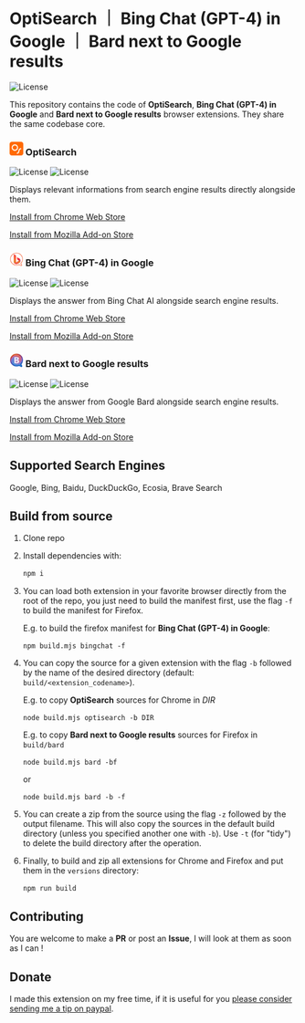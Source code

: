 # OptiSearch ｜ Bing Chat (GPT-4) in Google ｜ Bard next to Google results

![License](https://img.shields.io/github/license/dj0ulo/optisearch)

This repository contains the code of **OptiSearch**, **Bing Chat (GPT-4) in Google** and **Bard next to Google results** browser extensions. They share the same codebase core. 

### <img alt="OptiSearch icon" src="./icons/optisearch/icon_128.png" width="24" height="24"> OptiSearch
![License](https://img.shields.io/chrome-web-store/users/bbojmeobdaicehcopocnfhaagefleiae?label=Chrome%20Users) ![License](https://img.shields.io/amo/users/optisearch?label=Firefox%20Users)

Displays relevant informations from search engine results directly alongside them.

[Install from Chrome Web Store](https://chrome.google.com/webstore/detail/optisearch/bbojmeobdaicehcopocnfhaagefleiae)

[Install from Mozilla Add-on Store](https://addons.mozilla.org/fr/firefox/addon/optisearch/)

### <img alt="Bing Chat (GPT-4) in Google icon" src="./icons/bingchat/icon_128.png" width="24" height="24"> Bing Chat (GPT-4) in Google
![License](https://img.shields.io/chrome-web-store/users/pcnhobmoglanpljipbomknafhdlcgcng?label=Chrome%20Users) ![License](https://img.shields.io/amo/users/bing-chat-gpt-4-in-google?label=Firefox%20Users)

Displays the answer from Bing Chat AI alongside search engine results.

[Install from Chrome Web Store](https://chrome.google.com/webstore/detail/bing-chat-gpt-4-in-google/pcnhobmoglanpljipbomknafhdlcgcng)

[Install from Mozilla Add-on Store](https://addons.mozilla.org/fr/firefox/addon/bing-chat-gpt-4-in-google/)

### <img alt="Bard next to Google results" src="./icons/bard/icon_128.png" width="24" height="24"> Bard next to Google results
![License](https://img.shields.io/chrome-web-store/users/pkdmfoabhnkpkcacnmgilaeghiggdbgf?label=Chrome%20Users) ![License](https://img.shields.io/amo/users/bard-for-search-engines?label=Firefox%20Users)

Displays the answer from Google Bard alongside search engine results.

[Install from Chrome Web Store](https://chrome.google.com/webstore/detail/bard-for-search-engines/pkdmfoabhnkpkcacnmgilaeghiggdbgf)

[Install from Mozilla Add-on Store](https://addons.mozilla.org/fr/firefox/addon/bard-for-search-engines/)

## Supported Search Engines
Google, Bing, Baidu, DuckDuckGo, Ecosia, Brave Search

## Build from source
1. Clone repo
1. Install dependencies with:
    ```sh
    npm i
    ```
1. You can load both extension in your favorite browser directly from the root of the repo, you just need to build the manifest first, use the flag `-f` to build the manifest for Firefox.
    
    E.g. to build the firefox manifest for **Bing Chat (GPT-4) in Google**:
    ```
    npm build.mjs bingchat -f
    ```

1. You can copy the source for a given extension with the flag `-b` followed by the name of the desired directory (default: `build/<extension_codename>`).

    E.g. to copy **OptiSearch** sources for Chrome in *DIR*
    ```
    node build.mjs optisearch -b DIR
    ```
    E.g. to copy **Bard next to Google results** sources for Firefox in `build/bard`
    ```
    node build.mjs bard -bf
    ```
    or
    ```
    node build.mjs bard -b -f
    ```
1. You can create a zip from the source using the flag `-z` followed by the output filename. This will also copy the sources in the default build directory (unless you specified another one with `-b`). Use `-t` (for "tidy") to delete the build directory after the operation.

1. Finally, to build and zip all extensions for Chrome and Firefox and put them in the `versions` directory: 
    ```
    npm run build
    ```

## Contributing
You are welcome to make a **PR** or post an **Issue**, I will look at them as soon as I can !

## Donate
I made this extension on my free time, if it is useful for you [please consider sending me a tip on paypal](https://www.paypal.com/donate?hosted_button_id=VPF2BYBDBU5AA).
